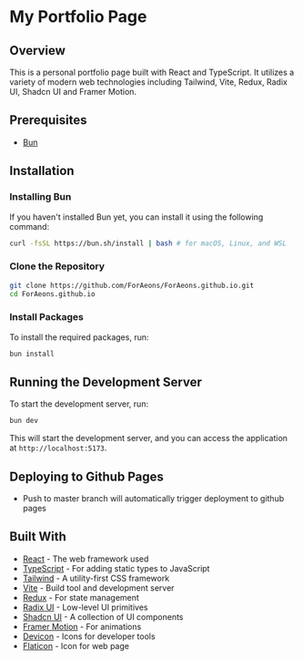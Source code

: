 # My Portfolio Page

## Overview

This is a personal portfolio page built with React and TypeScript.
It utilizes a variety of modern web technologies including Tailwind, Vite, Redux, Radix UI, Shadcn UI and Framer Motion.

## Prerequisites

- [Bun](https://bun.sh/)

## Installation

### Installing Bun

If you haven't installed Bun yet, you can install it using the following command:

```bash
curl -fsSL https://bun.sh/install | bash # for macOS, Linux, and WSL
```

### Clone the Repository

```bash
git clone https://github.com/ForAeons/ForAeons.github.io.git
cd ForAeons.github.io
```

### Install Packages

To install the required packages, run:

```bash
bun install
```

## Running the Development Server

To start the development server, run:

```bash
bun dev
```

This will start the development server, and you can access the application at `http://localhost:5173`.

## Deploying to Github Pages

- Push to master branch will automatically trigger deployment to github pages

## Built With

- [React](https://reactjs.org/) - The web framework used
- [TypeScript](https://www.typescriptlang.org/) - For adding static types to JavaScript
- [Tailwind](https://tailwindcss.com/) - A utility-first CSS framework
- [Vite](https://vitejs.dev/) - Build tool and development server
- [Redux](https://redux.js.org/) - For state management
- [Radix UI](https://radix-ui.com/) - Low-level UI primitives
- [Shadcn UI](https://ui.shadcn.com/) - A collection of UI components
- [Framer Motion](https://www.framer.com/motion/) - For animations
- [Devicon](https://devicon.dev/) - Icons for developer tools
- [Flaticon](https://www.flaticon.com/free-icons/software-development) - Icon for web page
